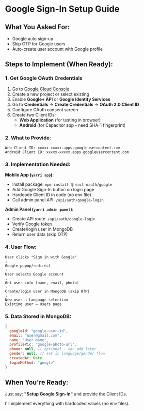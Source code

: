 # Google Sign-In Setup Guide

## What You Asked For:
- Google auto sign-up
- Skip OTP for Google users
- Auto-create user account with Google profile

## Steps to Implement (When Ready):

### 1. Get Google OAuth Credentials

1. Go to [Google Cloud Console](https://console.cloud.google.com/)
2. Create a new project or select existing
3. Enable **Google+ API** or **Google Identity Services**
4. Go to **Credentials** → **Create Credentials** → **OAuth 2.0 Client ID**
5. Configure OAuth consent screen
6. Create two Client IDs:
   - **Web Application** (for testing in browser)
   - **Android** (for Capacitor app - need SHA-1 fingerprint)

### 2. What to Provide:

```
Web Client ID: xxxxx-xxxxx.apps.googleusercontent.com
Android Client ID: xxxxx-xxxxx.apps.googleusercontent.com
```

### 3. Implementation Needed:

**Mobile App (`yarri app`):**
- Install package: `npm install @react-oauth/google`
- Add Google Sign-In button on login page
- Hardcode Client ID in code (no env file)
- Call admin panel API: `/api/auth/google-login`

**Admin Panel (`yarri admin panel`):**
- Create API route: `/api/auth/google-login`
- Verify Google token
- Create/login user in MongoDB
- Return user data (skip OTP)

### 4. User Flow:

```
User clicks "Sign in with Google"
↓
Google popup/redirect
↓
User selects Google account
↓
Get user info (name, email, photo)
↓
Create/login user in MongoDB (skip OTP)
↓
New user → Language selection
Existing user → Users page
```

### 5. Data Stored in MongoDB:

```javascript
{
  googleId: "google-user-id",
  email: "user@gmail.com",
  name: "User Name",
  profilePic: "google-photo-url",
  phone: null, // optional - can add later
  gender: null, // set in language/gender flow
  createdAt: Date,
  loginMethod: "google"
}
```

## When You're Ready:

Just say: **"Setup Google Sign-In"** and provide the Client IDs.

I'll implement everything with hardcoded values (no env files).
